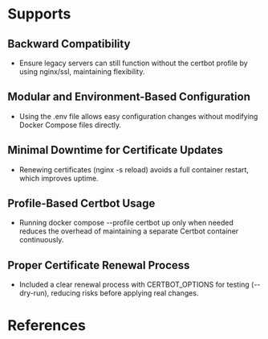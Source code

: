 # Supports
## Backward Compatibility
- Ensure legacy servers can still function without the certbot profile by using nginx/ssl, maintaining flexibility.
## Modular and Environment-Based Configuration
- Using the .env file allows easy configuration changes without modifying Docker Compose files directly.
## Minimal Downtime for Certificate Updates
- Renewing certificates (nginx -s reload) avoids a full container restart, which improves uptime.
## Profile-Based Certbot Usage
- Running docker compose --profile certbot up only when needed reduces the overhead of maintaining a separate Certbot container continuously.
## Proper Certificate Renewal Process
- Included a clear renewal process with CERTBOT_OPTIONS for testing (--dry-run), reducing risks before applying real changes.

# References
